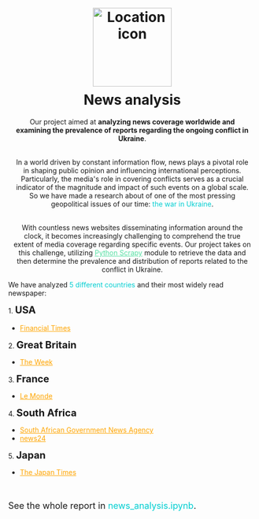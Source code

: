 <h1 align="center">
  <br>
  <img src="https://cdn-icons-png.flaticon.com/512/741/741867.png" alt="Location icon" width="160" style='margin-bottom: 10px'>
  <br>
  News analysis
  <br>
</h1>

<p align="center" style='margin-left: 10px;margin-right: 10px;'>
Our project aimed at <span style='font-weight: 700'>analyzing news coverage worldwide and examining the prevalence of reports regarding the ongoing conflict in Ukraine</span>.
<br><br></p>

<p align="center" style='margin-left: 10px;margin-right: 10px;'>
In a world driven by constant information flow, news plays a pivotal role in shaping public opinion and influencing international perceptions. Particularly, the media's role in covering conflicts serves as a crucial indicator of the magnitude and impact of such events on a global scale. So we have made a research about of one of the most pressing geopolitical issues of our time: <span style="color: DarkTurquoise">the war in Ukraine</span>.
<br><br></p>

<p align="center" style='margin-left: 10px;margin-right: 10px;'>
With countless news websites disseminating information around the clock, it becomes increasingly challenging to comprehend the true extent of media coverage regarding specific events. Our project takes on this challenge, utilizing <a href="https://scrapy.org" style="color: #55e0a3">Python Scrapy</a> module to retrieve the data and then determine the prevalence and distribution of reports related to the conflict in Ukraine.
</p>

We have analyzed <span style="color: DarkTurquoise">5 different countries</span> and their most widely read newspaper:
<p style="line-height: 25px;">
1. <b style="font-size: 20px">USA</b>
  <ul>
    <li><a href="https://www.ft.com/world" style="color: Orange">Financial Times</a></li>
  </ul>
2. <b style="font-size: 20px">Great Britain</b>
  <ul>
    <li><a href="https://subscription.theweek.co.uk" style="color: Orange">The Week</a></li>
  </ul>
3. <b style="font-size: 20px">France</b>
  <ul>
    <li><a href="" style="color: Orange">Le Monde</a></li>
  </ul>
4. <b style="font-size: 20px">South Africa</b>
  <ul>
    <li><a href="https://www.sanews.gov.za" style="color: Orange">South African Government News Agency</a></li>
    <li><a href="https://www.news24.com/news24" style="color: Orange">news24</a></li>
  </ul>
5. <b style="font-size: 20px">Japan</b>
  <ul>
    <li><a href="https://www.japantimes.co.jp" style="color: Orange">The Japan Times</a></li>
  </ul>
</p>
<br>

<p style="font-size: 18px">See the whole report in <span style="color: DarkTurquoise">news_analysis.ipynb</span>.</p>
